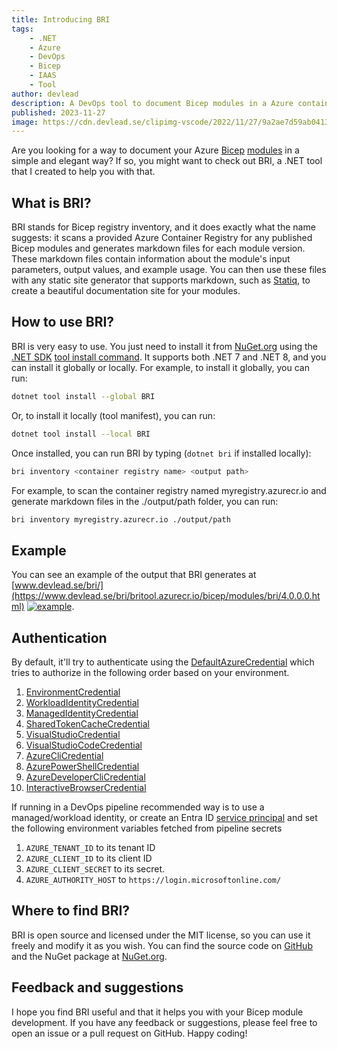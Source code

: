 ```yaml
---
title: Introducing BRI
tags:
    - .NET
    - Azure
    - DevOps
    - Bicep
    - IAAS
    - Tool
author: devlead
description: A DevOps tool to document Bicep modules in a Azure container registry
published: 2023-11-27
image: https://cdn.devlead.se/clipimg-vscode/2022/11/27/9a2ae7d59ab04134b044699dfa437e61.jpg?sv=2021-10-04&st=2023-11-27T19%3A40%3A55Z&se=2031-11-28T19%3A40%3A00Z&sr=b&sp=r&sig=0KWUea7yaM5YorSAtmNaMUCHPjJRaMiqif95E1o%2BW%2Bo%3D
---
```


Are you looking for a way to document your Azure [Bicep](https://learn.microsoft.com/en-us/azure/azure-resource-manager/bicep/overview?tabs=bicep) [modules](https://learn.microsoft.com/en-us/azure/azure-resource-manager/bicep/modules) in a simple and elegant way? If so, you might want to check out BRI, a .NET tool that I created to help you with that.

## What is BRI?

BRI stands for Bicep registry inventory, and it does exactly what the name suggests: it scans a provided Azure Container Registry for any published Bicep modules and generates markdown files for each module version. These markdown files contain information about the module's input parameters, output values, and example usage. You can then use these files with any static site generator that supports markdown, such as [Statiq](https://statiq.dev/), to create a beautiful documentation site for your modules.

## How to use BRI?

BRI is very easy to use. You just need to install it from [NuGet.org](https://www.nuget.org/packages/bri) using the [.NET SDK](https://get.dot.net) [tool install command](https://learn.microsoft.com/en-us/dotnet/core/tools/dotnet-tool-install). It supports both .NET 7 and .NET 8, and you can install it globally or locally. For example, to install it globally, you can run:

```bash
dotnet tool install --global BRI
```

Or, to install it locally (tool manifest), you can run:

```bash
dotnet tool install --local BRI
```

Once installed, you can run BRI by typing (`dotnet bri` if installed locally):

```bash
bri inventory <container registry name> <output path>
```

For example, to scan the container registry named myregistry.azurecr.io and generate markdown files in the ./output/path folder, you can run:

```bash
bri inventory myregistry.azurecr.io ./output/path
```

## Example

You can see an example of the output that BRI generates at [www.devlead.se/bri/](https://www.devlead.se/bri/britool.azurecr.io/bicep/modules/bri/4.0.0.0.html)
[![example](https://cdn.devlead.se/clipimg-vscode/2022/11/27/00ee924d-9de2-4b2b-90cc-1b5a8bcfb696_small.jpg?sv=2021-10-04&st=2023-11-27T19%3A39%3A50Z&se=2031-11-28T19%3A39%3A00Z&sr=b&sp=r&sig=oree1I2Ia%2BqTdwXxZ1teSRHTf9iPODDLjjp5HvUGVsA%3D)](https://www.devlead.se/bri/britool.azurecr.io/bicep/modules/bri/4.0.0.0.html).

## Authentication

By default, it'll try to authenticate using the [DefaultAzureCredential](https://learn.microsoft.com/en-us/dotnet/api/azure.identity.defaultazurecredential?view=azure-dotnet) which tries to authorize in the following order based on your environment.

1. [EnvironmentCredential](https://learn.microsoft.com/en-us/dotnet/api/azure.identity.environmentcredential?view=azure-dotnet)
1. [WorkloadIdentityCredential](https://learn.microsoft.com/en-us/dotnet/api/azure.identity.workloadidentitycredential?view=azure-dotnet)
1. [ManagedIdentityCredential](https://learn.microsoft.com/en-us/dotnet/api/azure.identity.managedidentitycredential?view=azure-dotnet)
1. [SharedTokenCacheCredential](https://learn.microsoft.com/en-us/dotnet/api/azure.identity.sharedtokencachecredential?view=azure-dotnet)
1. [VisualStudioCredential](https://learn.microsoft.com/en-us/dotnet/api/azure.identity.visualstudiocredential?view=azure-dotnet)
1. [VisualStudioCodeCredential](https://learn.microsoft.com/en-us/dotnet/api/azure.identity.visualstudiocodecredential?view=azure-dotnet)
1. [AzureCliCredential](https://learn.microsoft.com/en-us/dotnet/api/azure.identity.azureclicredential?view=azure-dotnet)
1. [AzurePowerShellCredential](https://learn.microsoft.com/en-us/dotnet/api/azure.identity.azurepowershellcredential?view=azure-dotnet)
1. [AzureDeveloperCliCredential](https://learn.microsoft.com/en-us/dotnet/api/azure.identity.azuredeveloperclicredential?view=azure-dotnet)
1. [InteractiveBrowserCredential](https://learn.microsoft.com/en-us/dotnet/api/azure.identity.interactivebrowsercredential?view=azure-dotnet)

If running in a DevOps pipeline recommended way is to use a managed/workload identity, or create an Entra ID [service principal](https://learn.microsoft.com/en-us/entra/identity-platform/app-objects-and-service-principals?tabs=browser) and set the following environment variables fetched from pipeline secrets

1. `AZURE_TENANT_ID` to its tenant ID
1. `AZURE_CLIENT_ID` to its client ID
1. `AZURE_CLIENT_SECRET` to its secret.
1. `AZURE_AUTHORITY_HOST` to `https://login.microsoftonline.com/`

## Where to find BRI?

BRI is open source and licensed under the MIT license, so you can use it freely and modify it as you wish. You can find the source code on [GitHub](https://github.com/devlead/BRI) and the NuGet package at [NuGet.org](https://www.nuget.org/packages/bri).

## Feedback and suggestions

I hope you find BRI useful and that it helps you with your Bicep module development. If you have any feedback or suggestions, please feel free to open an issue or a pull request on GitHub. Happy coding!
